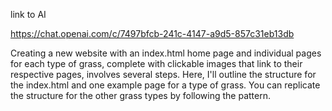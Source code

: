 link to AI

https://chat.openai.com/c/7497bfcb-241c-4147-a9d5-857c31eb13db


Creating a new website with an index.html home page and individual pages for each type of grass, complete with clickable images that link to their respective pages, involves several steps. Here, I'll outline the structure for the index.html and one example page for a type of grass. You can replicate the structure for the other grass types by following the pattern.

